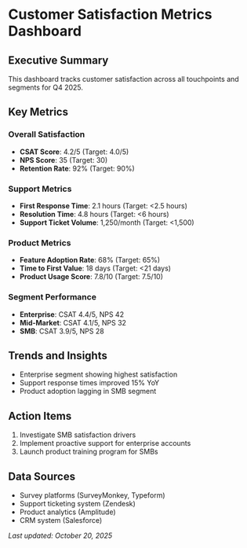 # Customer Satisfaction Metrics Dashboard

## Executive Summary
This dashboard tracks customer satisfaction across all touchpoints and segments for Q4 2025.

## Key Metrics

### Overall Satisfaction
- **CSAT Score**: 4.2/5 (Target: 4.0/5)
- **NPS Score**: 35 (Target: 30)
- **Retention Rate**: 92% (Target: 90%)

### Support Metrics
- **First Response Time**: 2.1 hours (Target: <2.5 hours)
- **Resolution Time**: 4.8 hours (Target: <6 hours)
- **Support Ticket Volume**: 1,250/month (Target: <1,500)

### Product Metrics
- **Feature Adoption Rate**: 68% (Target: 65%)
- **Time to First Value**: 18 days (Target: <21 days)
- **Product Usage Score**: 7.8/10 (Target: 7.5/10)

### Segment Performance
- **Enterprise**: CSAT 4.4/5, NPS 42
- **Mid-Market**: CSAT 4.1/5, NPS 32
- **SMB**: CSAT 3.9/5, NPS 28

## Trends and Insights
- Enterprise segment showing highest satisfaction
- Support response times improved 15% YoY
- Product adoption lagging in SMB segment

## Action Items
1. Investigate SMB satisfaction drivers
2. Implement proactive support for enterprise accounts
3. Launch product training program for SMBs

## Data Sources
- Survey platforms (SurveyMonkey, Typeform)
- Support ticketing system (Zendesk)
- Product analytics (Amplitude)
- CRM system (Salesforce)

*Last updated: October 20, 2025*